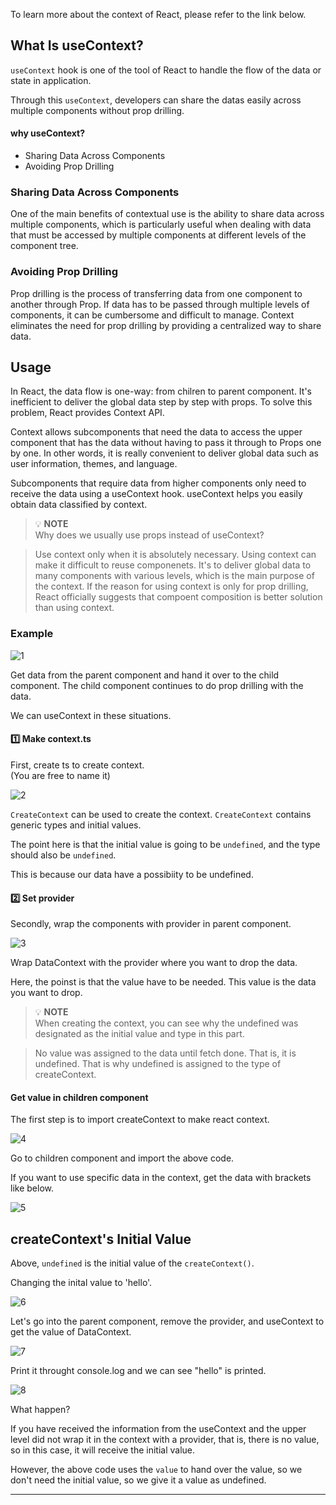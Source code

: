 To learn more about the context of React, please refer to the link below.

[](https://jay-h-blog.vercel.app/posts/ReactJs/react-context)

## What Is useContext?
`useContext` hook is one of the tool of React to handle the flow of the data or state in application.

Through this `useContext`, developers can share the datas easily across multiple components without prop drilling.

#### why useContext?
- Sharing Data Across Components
- Avoiding Prop Drilling

### Sharing Data Across Components
One of the main benefits of contextual use is the ability to share data across multiple components, which is particularly useful when dealing with data that must be accessed by multiple components at different levels of the component tree.

### Avoiding Prop Drilling
Prop drilling is the process of transferring data from one component to another through Prop. If data has to be passed through multiple levels of components, it can be cumbersome and difficult to manage. Context eliminates the need for prop drilling by providing a centralized way to share data.

## Usage
In React, the data flow is one-way: from chilren to parent component. It's inefficient to deliver the global data step by step with props. To solve this problem, React provides Context API.

Context allows subcomponents that need the data to access the upper component that has the data without having to pass it through to Props one by one. In other words, it is really convenient to deliver global data such as user information, themes, and language.

Subcomponents that require data from higher components only need to receive the data using a useContext hook.
useContext helps you easily obtain data classified by context.

> 💡 **NOTE**   
> Why does we usually use props instead of useContext?

> Use context only when it is absolutely necessary. Using context can make it difficult to reuse componenets. It's to deliver global data to many components with various levels, which is the main purpose of the context. If the reason for using context is only for prop drilling, React officially suggests that compoent composition is better solution than using context.

### Example

![1](https://github.com/jinscodes/Blog_nextJS/assets/87598134/ece26b5e-0802-412c-abe3-213754b42c2c)

Get data from the parent component and hand it over to the child component. The child component continues to do prop drilling with the data.

We can useContext in these situations.

#### 1️⃣ Make context.ts
First, create ts to create context.   
(You are free to name it)

![2](https://github.com/jinscodes/Blog_nextJS/assets/87598134/9f92a26c-24ec-48e7-9c4e-adf44ebc1a74)

`CreateContext` can be used to create the context. `CreateContext` contains generic types and initial values.

The point here is that the initial value is going to be `undefined`, and the type should also be `undefined`.

This is because our data have a possibiity to be undefined.

#### 2️⃣ Set provider
Secondly, wrap the components with provider in parent component.

![3](https://github.com/jinscodes/Blog_nextJS/assets/87598134/5fa8eb2c-6b62-48f4-ba9a-4aabb046fd6a)

Wrap DataContext with the provider where you want to drop the data.

Here, the poinst is that the value have to be needed. This value is the data you want to drop.

> 💡 **NOTE**   
> When creating the context, you can see why the undefined was designated as the initial value and type in this part.

> No value was assigned to the data until fetch done. That is, it is undefined. That is why undefined is assigned to the type of createContext.

#### Get value in children component
The first step is to import createContext to make react context.

![4](https://github.com/jinscodes/Blog_nextJS/assets/87598134/a6c1bd48-d795-4a44-921d-9029c4eef3c2)

Go to children component and import the above code.

If you want to use specific data in the context, get the data with brackets like below.

![5](https://github.com/jinscodes/Blog_nextJS/assets/87598134/905400f1-8041-4eaa-b4b3-bf67ddb0f699)

## createContext's Initial Value
Above, `undefined` is the initial value of the `createContext()`.

Changing the inital value to 'hello'.

![6](https://github.com/jinscodes/Blog_nextJS/assets/87598134/9c418055-471d-4c49-a4a1-b2a01aec75bc)

Let's go into the parent component, remove the provider, and useContext to get the value of DataContext.

![7](https://github.com/jinscodes/Blog_nextJS/assets/87598134/0ea07348-9171-450f-921f-c5afbf758c26)

Print it throught console.log and we can see "hello" is printed.

![8](https://github.com/jinscodes/Blog_nextJS/assets/87598134/90d445ac-236f-4451-b4bb-04384cc18d1b)

What happen?

If you have received the information from the useContext and the upper level did not wrap it in the context with a provider, that is, there is no value, so in this case, it will receive the initial value.

However, the above code uses the `value` to hand over the value, so we don't need the initial value, so we give it a value as undefined.

---
[](https://react.dev/reference/react/useContext)

[](https://www.youtube.com/watch?v=HYKDUF8X3qI)

[](https://medium.com/@msgold/using-usecontext-in-react-a-comprehensive-guide-8a9f5271f7a8)
